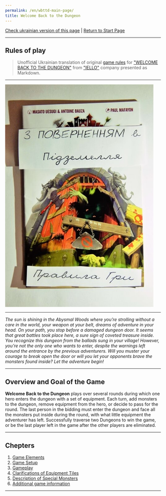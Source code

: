 ```yaml
---
permalink: /en/wbttd-main-page/
title: Welcome Back to the Dungeon
---
```


[Check ukrainian version of this page](../ua/IndexPage.md) | [Return to Start Page](../../../index.md)

***

## Rules of play

> Unofficial Ukrainian translation of original  [game rules][rules] for ["WELCOME BACK TO THE DUNGEON"][gamePage] from ["IELLO"][ielloPage] company presented as Markdown.

***

![cover]

***

*The sun is shining in the Abysmal Woods where you’re strolling without a care in the world, your weapon at your belt, dreams of adventure in your head. On your path, you stop before a damaged dungeon door. It seems that great battles took place here, a sure sign of coveted treasure inside. You recognize this dungeon from the ballads sung in your village! However, you’re not the only one who wants to enter, despite the warnings left around the entrance by the previous adventurers. Will you muster your courage to break open the door or will you
let your opponents brave the monsters found inside? Let the adventure begin!*

***

## Overview and Goal of the Game

**Welcome Back to the Dungeon** plays over several rounds during which one hero enters the dungeon with a set of equipment. Each turn, add
monsters to the dungeon, remove equipment from the hero, or decide to pass for the round. The last person in the bidding must enter the dungeon and face all the monsters put inside during the round, with what little equipment the adventurer has left. Successfully traverse two Dungeons to win the game, or be the last player left in the game after the other players are eliminated.

***

## Chepters

1. [Game Elements](ComponentPage.md)
2. [Game Setup](GameSetupPage.md)
3. [Gameplay](GamePlayPage.md)
4. [Clarifications of Equipment Tiles](ClarificationsOfEquipmentTilesPage.md)
5. [Description of Special Monsters](DescriptionOfSpecialMonsters.md)
6. [Additional game information](ReferencesPage.md)

***

<!--Web links ref-->
[rules]: https://boardgamegeek.com/file/download/u3ynbdvllh/WelcomeBackToTheDungeon_EN_Rules.pdf

[gamePage]: http://www.iellogames.com/Welcome_Back_to_the_Dungeon.html

[ielloPage]: http://www.iellogames.com/index.html

<!--Image links ref-->
[cover]: ../../resources/img/cover.JPG
